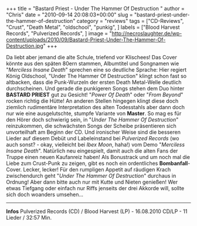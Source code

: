 +++
title = "Bastard Priest - Under The Hammer Of Destruction "
author = "Chris"
date = "2010-09-14 20:08:03+00:00"
slug = "bastard-priest-under-the-hammer-of-destruction"
category = "reviews"
tags = ["CD-Reviews", "Crust", "Death Metal", "oldschool", "punkig", ]
labels = ["Blood Harvest Records", "Pulverized Records", ]
image = "http://necroslaughter.de/wp-content/uploads/2010/09/Bastard-Priest-Under-The-Hammer-Of-Destruction.jpg"
+++

Da liebt aber jemand die alte Schule, triefend vor Klischees! Das Cover könnte aus den späten 80ern stammen, Albumtitel und Songnamen wie "_Merciless Insane Death_" sprechen eine so deutliche Sprache: Hier regiert König Oldschool, "Under The Hammer Of Destruction" klingt schon fast so altbacken, dass die Punk-Wurzeln der ersten Death Metal-Welle deutlich durchscheinen. Und gerade die punkigeren Songs stehen dem Duo hinter **BASTARD PRIEST** gut zu Gesicht! "_Power Of Death_" oder "_From Beyond_" rocken richtig die Hütte!
An anderen Stellen hingegen klingt diese doch ziemlich rudimentäre Interpretation des alten Todesstahls aber dann doch nur wie eine ausgelutschte, stumpfe Variante von **Master**. So mag es für den Hörer doch schwierig sein, in "_Under The Hammer Of Destruction_" reinzukommen, die schwächsten Songs der Scheibe präsentieren sich unvorteilhaft am Beginn der CD.
Und ironischer Weise sind die besseren Lieder auf diesem Debüt und Labeleinstand bei _Pulverized Records_ (wo auch sonst? - okay, vielleicht bei _Ibex Moon_, haha!) vom Demo "_Merciless Insane Death_". Natürlich neu eingespielt, damit auch die alten Fans der Truppe einen neuen Kaufanreiz haben!
Als Bonustrack und um noch mal die Liebe zum Crust-Punk zu zeigen, gibt es noch ein ordentliches **Bombanfall**-Cover. Lecker, lecker!
Für den rumpligen Appetit auf räudigen Krach zwischendurch geht "_Under The Hammer Of Destruction_" durchaus in Ordnung! Aber dann bitte auch nur mit Kutte und Nieten genießen! Wer etwas Tiefgang oder einfach nur Riffs jenseits der drei Akkorde will, sollte sich doch woanders umsehen...





---
**Infos**
Pulverized Records (CD) / Blood Harvest (LP) - 16.08.2010
CD/LP - 11 Lieder / 32:57 Min.
